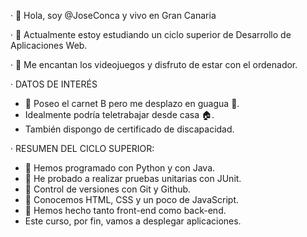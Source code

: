· 👋 Hola, soy @JoseConca y vivo en Gran Canaria 

· 🌱 Actualmente estoy estudiando un ciclo superior de Desarrollo de Aplicaciones Web.

· 💖 Me encantan los videojuegos y disfruto de estar con el ordenador.

· DATOS DE INTERÉS
 - 🚗 Poseo el carnet B pero me desplazo en guagua 🚌.
 - Idealmente podría teletrabajar desde casa 🏠.
 - También dispongo de certificado de discapacidad.

· RESUMEN DEL CICLO SUPERIOR:
 - 📓 Hemos programado con Python y con Java.
 - 📓 He probado a realizar pruebas unitarias con JUnit.
 - 📓 Control de versiones con Git y Github.
 - 📓 Conocemos HTML, CSS y un poco de JavaScript.
 - 📓 Hemos hecho tanto front-end como back-end.
 - Este curso, por fin, vamos a desplegar aplicaciones.

 

<!---
JoseConca/JoseConca is a ✨ special ✨ repository because its `README.md` (this file) appears on your GitHub profile.
You can click the Preview link to take a look at your changes.
--->
